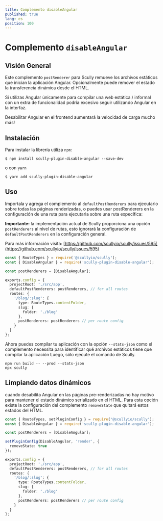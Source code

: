 ```yaml
---
title: Complemento disableAngular
published: true
lang: es
position: 100
---
```


# Complemento `disableAngular`

<div class="docs-link_table">
  <a class="repository" href="https://github.com/samvloeberghs/kwerri-oss/tree/master/projects/scully-plugin-disable-angular"></a>
</div>

## Visión General

Este complemento `postRenderer` para Scully remueve los archivos estáticos que inician la aplicación Angular.
Opcionalmente puede remover el estado la transferencia dinámica desde el HTML.

Si utilizas Angular únicamente para compilar una web estática / informal con un extra de funcionalidad podría excesivo seguir utilizando Angular en la interfaz.

Desabilitar Angular en el frontend aumentará la velocidad de carga mucho más!

## Instalación

Para instalar la librería utiliza `npm`:

```
$ npm install scully-plugin-disable-angular --save-dev
```

o con `yarn`

```
$ yarn add scully-plugin-disable-angular
```

## Uso

Importala y agrega el complemento al `defaultPostRenderers` para ejecutarlo sobre todas las páginas renderizadas, o puedes usar postRenderers en la configuración de una ruta para ejecutarla sobre una ruta expecífica:

**Importante:** la implementación actual de Scully proporciona una opción `postRenderers` al nivel de rutas, esto ignorará la configuración de `defaultPostRenderers` en la configuración general.

Para más información visita: [https://github.com/scullyio/scully/issues/595](https://github.com/scullyio/scully/issues/595)

```typescript
const { RouteTypes } = require('@scullyio/scully');
const { DisableAngular } = require('scully-plugin-disable-angular');

const postRenderers = [DisableAngular];

exports.config = {
  projectRoot: './src/app',
  defaultPostRenderers: postRenderers, // for all routes
  routes: {
    '/blog/:slug': {
      type: RouteTypes.contentFolder,
      slug: {
        folder: './blog'
      },
      postRenderers: postRenderers // per route config
    }
  }
};
```

Ahora puedes compilar tu aplicación con la opción `--stats-json` como el complemento necessita para identificar qué archivos estáticos tiene que compilar la aplicación
Luego, sólo ejecute el comando de Scully.

```
npm run build -- --prod --stats-json
npx scully
```

## Limpiando datos dinámicos

cuando desabilita Angular en las páginas pre-renderizadas no hay motivo para mantener el estado dinámico serializado en el HTML. Para esta opción existe la configuración del complemento `removeState` que quitará estos estados del HTML.

```typescript
const { RouteTypes, setPluginConfig } = require('@scullyio/scully');
const { DisableAngular } = require('scully-plugin-disable-angular');

const postRenderers = [DisableAngular];

setPluginConfig(DisableAngular, 'render', {
  removeState: true
});

exports.config = {
  projectRoot: './src/app',
  defaultPostRenderers: postRenderers, // for all routes
  routes: {
    '/blog/:slug': {
      type: RouteTypes.contentFolder,
      slug: {
        folder: './blog'
      },
      postRenderers: postRenderers // per route config
    }
  }
};
```
